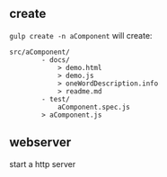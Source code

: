 ## create
`gulp create -n aComponent` will create:

```
src/aComponent/
		- docs/
			> demo.html
			> demo.js
			> oneWordDescription.info
			> readme.md
		- test/
			aComponent.spec.js
		> aComponent.js
```

## webserver
start a http server